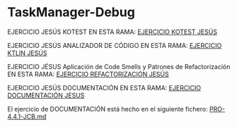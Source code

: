 # TaskManager-Debug

EJERCICIO JESÚS KOTEST EN ESTA RAMA: [EJERCICIO KOTEST JESÚS](https://github.com/jesuscb123/taskmanager-debug/tree/EjercicioJesus-Kotest)

EJERCICIO JESÚS ANALIZADOR DE CÓDIGO EN ESTA RAMA: [EJERCICIO KTLIN JESÚS](https://github.com/jesuscb123/taskmanager-debug/tree/EjercicioJesus-Ktlint?tab=readme-ov-file)

EJERCICIO JÉSUS  Aplicación de Code Smells y Patrones de Refactorización EN ESTA RAMA: [EJERCICIO REFACTORIZACIÓN JESÚS](https://github.com/jesuscb123/taskmanager-debug/tree/P4.E.2-JCB)

EJERCICIO JESÚS DOCUMENTACIÓN EN ESTA RAMA: [EJERCICIO DOCUMENTACIÓN JESUS](https://github.com/jesuscb123/taskmanager-debug/tree/4.4.1-JCB)

El ejercicio de DOCUMENTACIÓN está hecho en el siguiente fichero: [PRO-4.4.1-JCB.md](https://github.com/jesuscb123/taskmanager-debug/blob/4.4.1-JCB/%20PRO-4.4.1-JCB.md)